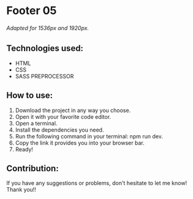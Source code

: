 # Footer 05

###### Adapted for 1536px and 1920px.

## Technologies used:
- HTML
- CSS
- SASS PREPROCESSOR

## How to use:
<ol>
    <li>Download the project in any way you choose.</li>
    <li>Open it with your favorite code editor.</li>
    <li>Open a terminal.</li>
    <li>Install the dependencies you need.</li>
    <li>Run the following command in your terminal: npm run dev.</li>
    <li>Copy the link it provides you into your browser bar.</li>
    <li>Ready!</li>
</ol>

## Contribution:
If you have any suggestions or problems, don't hesitate to let me know! Thank you!!